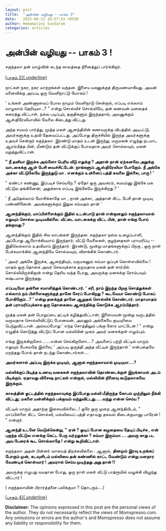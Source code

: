 ```yaml
---
layout: post
title:  "அன்பின் வழியது – பாகம் 3"
date:   2025-06-22 16:57:53 +0530
author: Hemamalini Sundaram
categories: articles
---
```


#  அன்பின் வழியது -- பாகம் 3 ! 

சகுந்தலா தன் வாழ்வின் கடந்த காலத்தை நினைத்துப் பார்க்கிறார்.\
\
[[பாகம்
2]{.underline}](https://tamil.momspresso.com/parenting/aa71bb9e323d44a5b589be0617593389/article/annnpinnn-vllliytu-paakm-irnnttu-u7gyby7otots?utm_source=PCA_Whatsapp_Share&utm_medium=Share_Android)

நாட்கள் நகர, நகர மாற்றங்கள் வந்தன. இளைய மகனுக்குத் திருமணமாகியது. அவன் மனைவிக்கு
அப்படி ஒரு வெளிநாட்டு மோகம் !

' உங்கள் அண்ணாவைப் போல நாமும் வெளிநாடு சென்றால், எப்படி எல்லாம் வாழலாம்
தெரியுமா...? " என்று சொல்லிச் சொல்லியே, தன் கணவன் மனதைக் கரைத்து விட்டாள். நல்ல
படிப்பும், தகுதிகளும் இருந்ததால், அவனுக்கும் ஆஸ்திரேலியாவில் வேலை கிடைத்து விட்டது.

அந்த சமயம் பார்த்து, மூத்த மகள் ஆனந்தியின் கணவருக்கு விபத்தில் அடிபட்டு, அவர்களுக்கு
உதவி தேவைப்பட்டது. அப்போது திருச்சியில் இருந்த அவர்களுக்கு உதவச் சென்றார் சகுந்தலா.
இரண்டு மாதம் உடன் இருந்து, மருமகன் எழுந்து நடமாட ஆரம்பித்த பின், மீண்டும் தன்
வீட்டுக்குப் போவதாக அவர் சொல்லவும், மகன் மறுத்துவிட்டான்.

**" நீ தனியா இருக்க அவ்ளோ பெரிய வீடு எதுக்கு ? அதான் நான் ஏற்கனவே அதுக்கு
வாடகைக்கு ஆள் பேசி வைச்சிட்டேன். நாங்களும் ஆஸ்திரேலியா போறோம். நீ அங்கே அக்கா
வீட்டுலேயே இருந்துடு மா . எனக்கும் உன்னைப் பத்தி கவலை இல்லை, பாரு ! '**

" ஏண்டா கண்ணு, இப்படிச் செய்யறே ? ஏதோ ஒரு அவசரம், சமயம்னு இங்கே மக வீட்டுல
தங்கினேன்; அதுக்காக எப்படி இங்கேயே இருக்கிறது ? '

' நீ அதெல்லாம் யோசிக்காதே மா , நான் அக்கா, அத்தான் கிட்ட பேசி தான் முடிவு பண்ணினேன்.
அவங்களுக்கும் இதுல சம்மதம் தான் '

**ஆனந்திக்கும், மாப்பிள்ளைக்கும் இதில் உடன்பாடு தான் என்றானதும் சகுந்தலாவால் எதுவும்
சொல்ல முடியவில்லை. வீட்டை வாடகைக்கு விட்ட பின், தான் எங்கு போய் தங்குவது ?**

ஆனந்திக்கும் இதில் சில லாபங்கள் இருந்தன. சகுந்தலா நல்ல உழைப்பாளி, அப்போது
ஆரோக்கியமாய் இருந்தார்; வீட்டு வேலைகள், குழந்தைகள் பராமரிப்பு -- இதிலெல்லாம் உதவியாய்
இருந்தார். இரண்டு, மூன்று மாதங்களுக்குப் பிறகு , ஒரு நாள் பேச்சுவாக்கில் ஆனந்தியே
சொல்லவும், விளங்கிக் கொண்டார்.

' அவர் அங்கே இருக்க, ஆனந்தியும், மருமகனும் சும்மா ஒப்புக் கொள்ளவில்லை ! மாதம் ஒரு
தொகை அவர் செலவுக்காக தருவதாக மகன் தன் சார்பில் சொல்லியிருக்கிறான் என்று தெரிய வந்த
போது, அவருக்கு மனசுக்கு ரொம்பவும் கஷ்டமாக இருந்தது.

**எப்படியோ தன்னை சமாளித்துக் கொண்டார். ' சரி, நாம் இறந்த பிறகு சொத்துக்கள் எல்லாம் நம்
பிள்ளைகளுக்குத் தானே சேரப் போகிறது ? கூடவேயா கொண்டு போகப் போகிறோம் ..? ' என்று
தனக்குத் தானே ஆறுதல் சொல்லிக் கொண்டார். மாதாமாதம் தன் பராமரிப்புக்காக ஒரு தொகையை
ஆனந்திக்கு கொடுக்க ஆரம்பித்தார்.**

மூத்த மகன் தன் பொறுப்பை தட்டிக் கழித்துவிட்டான்; இளையவன் மூன்று வருடத்தில் வருவதாக
சொல்லிவிட்டுப் போனவன், அவனும் அங்கேயே குடியுரிமை பெற்றுவிட்டான். அவ்வப்போது ' எந்த
சொத்திலும் பங்கு கோர மாட்டேன் ! " என்று எழுதிக் கொடுத்து விட்டுப் போன மல்லியின் முகம்
அவர் மனசுக்குள் எழும்பும்.

எங்கு இருக்கிறாளோ.......என்ன செய்கிறாளோ....? அவளைப் பற்றி வீட்டில் யாரும் எதுவும்
பேசுவதே இல்லை; ' அப்படி ஒருத்தி அந்த வீட்டில் இருந்தாள் ' என்பதையே மறந்தது போல் தான்
நடந்து கொண்டார்கள்....

**அவர்களால் அப்படி இருக்க முடியும், ஆனால் சகுந்தலாவால் முடியுமா....?**

**மல்லிக்குப் பிடித்த உணவு வகைகள் சகுந்தலாவின் தொண்டைக்குள் இறங்காமல் அடம் பிடிக்கும்.
ஏதாவது விசேஷ நாட்கள் என்றால், மல்லியின் நினைவு கூடுதலாகவே இருக்கும்.**

**காலத்தின் ஓட்டத்தில் சகுந்தலாவுக்கு இப்போது மல்லி மீதிருந்த கோபம் முற்றிலும் நீங்கி
விட்டது; மகளை மன்னிக்கும் பக்குவம் வந்துவிட்டது.....வந்து என்ன செய்ய ?**

வீட்டில் யாரும் அதாற்கு இசையவில்லை...! ஒரே ஒரு முறை ஆனந்தியிடம், " மாப்பிள்ளை கிட்ட
சொல்லி, மல்லியைப் பத்தி எதாவது தகவல் கிடைக்குமானு பாரேன் ! " என்றார்.

**ஆனந்தி உடனே வெடுக்கென்று, " ஏன் ? ஓடிப் போன கழுதையை தேடிப் பிடிச்சு , என்
புகுந்த வீட்டுல எனக்கு கெட்ட பேரு வர்றதுக்கா ? சும்மா இரும்மா.... அவரு காது பட அவ
பேரைக் கூட சொல்லாதே ! என்று கூறிவிட்டாள்.**

சகுந்தலா அதன் பின்னர் வாயைத் திறக்கவில்லை . ஆனால், **தினமும் இரவு உறங்கப் போகும்
முன், கடவுளிடம் மல்லியை தன் கண்ணில் காட்ட வேண்டும் என்று மனதார வேண்டிக் கொள்வார் !
அவரால் செய்ய முடிந்தது அது தான் !!**

அவருக்கு எழுபது வயதான போது, ஒரு நாள் மகள் வீட்டு பாத்ரூமில் வழுக்கி விழுந்து
விட்டார் !

( சகுந்தலாவின் பிரார்த்தனை பலிக்குமா ? தொடரும்....)

[[பாகம்
4]{.underline}](https://www.momspresso.com/parenting/aa71bb9e323d44a5b589be0617593389/article/annnpinnn-vllliytu-paakm-4-dgsdmkxcuns3?utm_source=SPA_Generic_Share&utm_medium=Share_Android)

**Disclaimer:** The opinions expressed in this post are the personal
views of the author. They do not necessarily reflect the views of
Momspresso.com. Any omissions or errors are the author\'s and Momspresso
does not assume any liability or responsibility for them.
